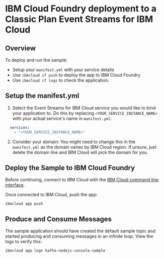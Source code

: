 # IBM Cloud Foundry deployment to a Classic Plan Event Streams for IBM Cloud

## Overview

To deploy and run the sample:
* Setup your `manifest.yml` with your service details
* Use `ibmcloud cf push` to deploy the app to IBM Cloud Foundry
* Use `ibmcloud cf logs` to check the application.

## Setup the manifest.yml

1. Select the Event Streams for IBM Cloud service you would like to bind your application to. Do this by replacing `<YOUR_SERVICE_INSTANCE_NAME>` with your actual service's name in `manifest.yml`:
```yaml
  services:
    - "<YOUR_SERVICE_INSTANCE_NAME>"
```
2. Consider your domain: You might need to change this in the `manifest.yml` as the domain varies by IBM Cloud region. If unsure, just delete the domain line and IBM Cloud will pick the domain for you.


## Deploy the Sample to IBM Cloud Foundry
Before continuing, connect to IBM Cloud with the [IBM Cloud command line interface](https://cloud.ibm.com/docs/cli?topic=cloud-cli-ibmcloud-cli).

Once connected to IBM Cloud, push the app:
```shell
ibmcloud app push
```

## Produce and Consume Messages
The sample application should have created the default sample topic and started producing and consuming messages in an infinite loop. View the logs to verify this:
```shell
ibmcloud app logs kafka-nodejs-console-sample
```